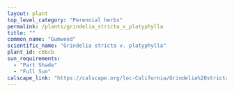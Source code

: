 ```yaml
---
layout: plant                                                              
top_level_category: "Perennial herbs"
permalink: /plants/grindelia_stricta_v_platyphylla
title: ""
common_name: "Gumweed"
scientific_name: "Grindelia stricta v. platyphylla"
plant_id: c6bcb
sun_requirements:
  - "Part Shade"
  - "Full Sun"
calscape_link: "https://calscape.org/loc-California/Grindelia%20stricta%20platyphylla(%20)"
---
```


